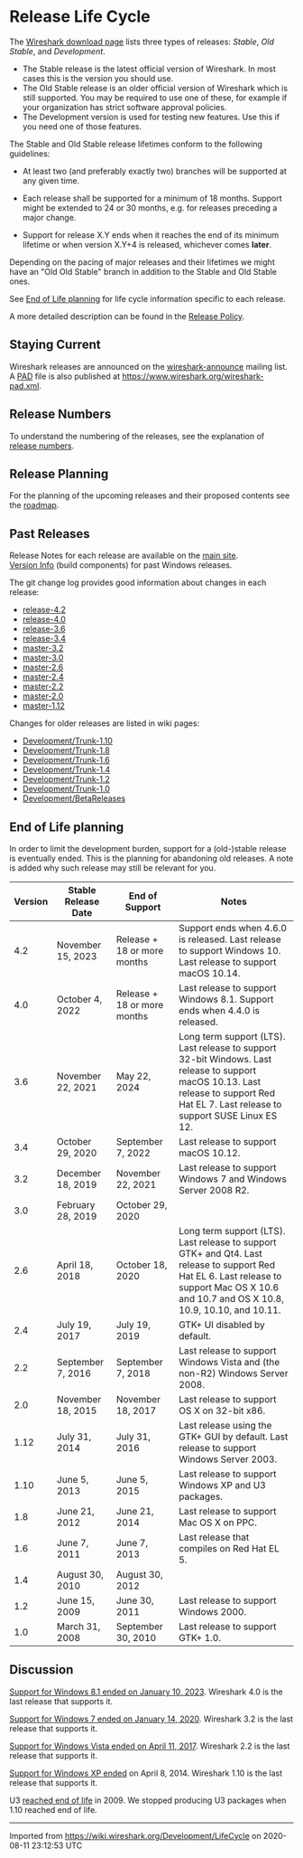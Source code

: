# Release Life Cycle

The [Wireshark download page](https://www.wireshark.org/download.html) lists three types of releases: *Stable*, *Old Stable*, and *Development*.

  - The Stable release is the latest official version of Wireshark. In most cases this is the version you should use.
  - The Old Stable release is an older official version of Wireshark which is still supported. You may be required to use one of these, for example if your organization has strict software approval policies.
  - The Development version is used for testing new features. Use this if you need one of those features.

The Stable and Old Stable release lifetimes conform to the following guidelines:

  - At least two (and preferably exactly two) branches will be supported at any given time.

  - Each release shall be supported for a minimum of 18 months. Support might be extended to 24 or 30 months, e.g. for releases preceding a major change.

  - Support for release X.Y ends when it reaches the end of its minimum lifetime or when version X.Y+4 is released, whichever comes **later**.

Depending on the pacing of major releases and their lifetimes we might have an "Old Old Stable" branch in addition to the Stable and Old Stable ones.

See [End of Life planning](/Development/LifeCycle#end-of-life-planning) for life cycle information specific to each release.

A more detailed description can be found in the [Release Policy](/Development/ReleasePolicy).

## Staying Current

Wireshark releases are announced on the [wireshark-announce](https://www.wireshark.org/lists/) mailing list. A [PAD](http://pad.asp-software.org/) file is also published at <https://www.wireshark.org/wireshark-pad.xml>.

## Release Numbers

To understand the numbering of the releases, see the explanation of [release numbers](/Development/ReleaseNumbers).

## Release Planning

For the planning of the upcoming releases and their proposed contents see the [roadmap](/Development/Roadmap).

## Past Releases

Release Notes for each release are available on the [main site](https://www.wireshark.org/docs/relnotes/).  
[Version Info](/Development/Version-Info) (build components) for past Windows releases.

The git change log provides good information about changes in each release:

- [release-4.2](https://gitlab.com/wireshark/wireshark/commits/release-4.2)
- [release-4.0](https://gitlab.com/wireshark/wireshark/commits/release-4.0)
- [release-3.6](https://gitlab.com/wireshark/wireshark/commits/release-3.6)
- [release-3.4](https://gitlab.com/wireshark/wireshark/commits/release-3.4)
- [master-3.2](https://gitlab.com/wireshark/wireshark/commits/master-3.2)
- [master-3.0](https://gitlab.com/wireshark/wireshark/commits/master-3.0)
- [master-2.6](https://gitlab.com/wireshark/wireshark/commits/master-2.6)
- [master-2.4](https://gitlab.com/wireshark/wireshark/commits/master-2.4)
- [master-2.2](https://gitlab.com/wireshark/wireshark/commits/master-2.2)
- [master-2.0](https://gitlab.com/wireshark/wireshark/commits/master-2.0)
- [master-1.12](https://gitlab.com/wireshark/wireshark/commits/master-1.12)

Changes for older releases are listed in wiki pages:

- [Development/Trunk-1.10](/Development/Trunk-1.10)
- [Development/Trunk-1.8](/Development/Trunk-1.8)
- [Development/Trunk-1.6](/Development/Trunk-1.6)
- [Development/Trunk-1.4](/Development/Trunk-1.4)
- [Development/Trunk-1.2](/Development/Trunk-1.2)
- [Development/Trunk-1.0](/Development/Trunk-1.0)
- [Development/BetaReleases](/Development/BetaReleases)

## End of Life planning

In order to limit the development burden, support for a (old-)stable release is eventually ended. This is the planning for abandoning old releases. A note is added why such release may still be relevant for you.

| Version | Stable Release Date | End of Support               | Notes |
|----|----|----|----|
| 4.2     | November 15, 2023   | Release + 18 or more months | Support ends when 4.6.0 is released. Last release to support Windows 10. Last release to support macOS 10.14. |
| 4.0     | October 4, 2022     | Release + 18 or more months | Last release to support Windows 8.1. Support ends when 4.4.0 is released.                                                                           |
| 3.6     | November 22, 2021   | May 22, 2024 | Long term support (LTS). Last release to support 32-bit Windows. Last release to support macOS 10.13. Last release to support Red Hat EL 7. Last release to support SUSE Linux ES 12. |
| 3.4     | October 29, 2020    | September 7, 2022           | Last release to support macOS 10.12.                                                                          |
| 3.2     | December 18, 2019   | November 22, 2021   | Last release to support Windows 7 and Windows Server 2008 R2. |
| 3.0     | February 28, 2019   | October 29, 2020    | |
| 2.6     | April 18, 2018      | October 18, 2020            | Long term support (LTS). Last release to support GTK+ and Qt4. Last release to support Red Hat EL 6. Last release to support Mac OS X 10.6 and 10.7 and OS X 10.8, 10.9, 10.10, and 10.11. |
| 2.4     | July 19, 2017       | July 19, 2019               | GTK+ UI disabled by default.                                                                                                                         |
| 2.2     | September 7, 2016   | September 7, 2018           | Last release to support Windows Vista and (the non-R2) Windows Server 2008.                                                                          |
| 2.0     | November 18, 2015   | November 18, 2017           | Last release to support OS X on 32-bit x86.                                                                                                          |
| 1.12    | July 31, 2014       | July 31, 2016               | Last release using the GTK+ GUI by default. Last release to support Windows Server 2003.                                                             |
| 1.10    | June 5, 2013        | June 5, 2015                | Last release to support Windows XP and U3 packages.                                                                                                  |
| 1.8     | June 21, 2012       | June 21, 2014               | Last release to support Mac OS X on PPC.                                                                                                             |
| 1.6     | June 7, 2011        | June 7, 2013                | Last release that compiles on Red Hat EL 5.                                                                                                          |
| 1.4     | August 30, 2010     | August 30, 2012             |                                                                                                                                                      |
| 1.2     | June 15, 2009       | June 30, 2011               | Last release to support Windows 2000.                                                                                                                |
| 1.0     | March 31, 2008      | September 30, 2010          | Last release to support GTK+ 1.0.                                                                                                                    |

## Discussion

<!-- [Support for Windows 10 ended on October 14, 2025](https://techcommunity.microsoft.com/t5/windows-it-pro-blog/plan-for-windows-10-eos-with-windows-11-windows-365-and-esu/ba-p/4000414) -->

[Support for Windows 8.1 ended on January 10, 2023](https://learn.microsoft.com/en-us/lifecycle/products/windows-81). Wireshark 4.0 is the last release that supports it.

[Support for Windows 7 ended on January 14, 2020](https://support.microsoft.com/en-us/help/13853/windows-lifecycle-fact-sheet). Wireshark 3.2 is the last release that supports it.

[Support for Windows Vista ended on April 11, 2017](https://support.microsoft.com/en-us/help/22882/windows-vista-end-of-support). Wireshark 2.2 is the last release that supports it.

[Support for Windows XP ended](https://support.microsoft.com/en-us/help/14223/windows-xp-end-of-support) on April 8, 2014. Wireshark 1.10 is the last release that supports it.

U3 [reached end of life](http://kb.sandisk.com/app/answers/detail/a_id/5358/~/u3-launchpad-end-of-life-notice) in 2009. We stopped producing U3 packages when 1.10 reached end of life.

---

Imported from https://wiki.wireshark.org/Development/LifeCycle on 2020-08-11 23:12:53 UTC
